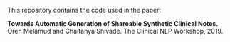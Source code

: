 This repository contains the code used in the paper:

**Towards Automatic Generation of Shareable Synthetic Clinical Notes.**   
Oren Melamud and Chaitanya Shivade. The Clinical NLP Workshop, 2019.
